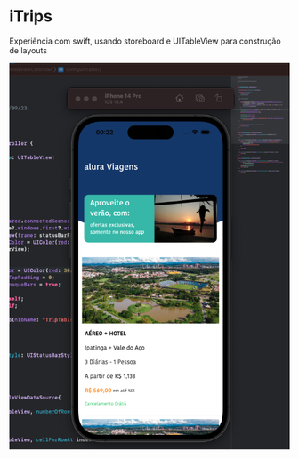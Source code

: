# iTrips
Experiência com swift, usando storeboard e UITableView para construção de layouts

![Example img](Itrips.png)
